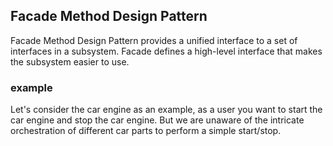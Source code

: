 ## Facade Method Design Pattern
Facade Method Design Pattern provides a unified interface to a set of interfaces in a subsystem. Facade defines a high-level interface that makes the subsystem easier to use.

### example

Let's consider the car engine as an example, as a user you want to start the car engine and stop the car engine.
But we are unaware of the intricate orchestration of different car parts to perform a simple start/stop.



